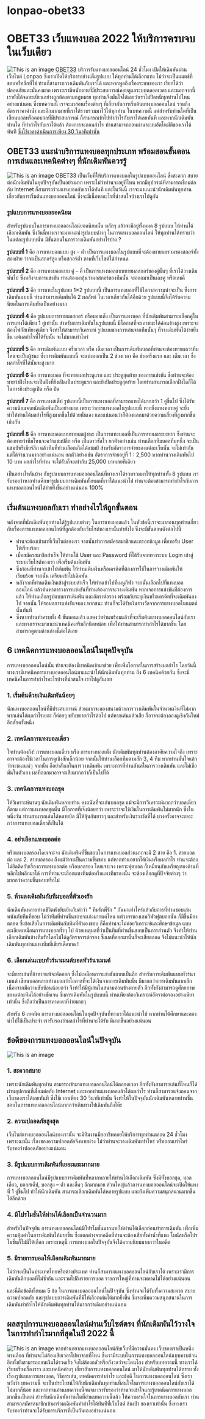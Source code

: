 # lonpao-obet33
# OBET33 เว็บแทงบอล 2022 ให้บริการครบจบในเว็บเดียว
![This is an image](https://lonpao.com/wp-content/uploads/2022/07/01-2.webp)
[OBET33](https://bit.ly/3T1yIZ6) บริการรับแทงบอลออนไลน์ 24 ชั่วโมง เปิดให้เดิมพันผ่านเว็บไซต์ Lonpao ซึ่งเราเปิดให้บริการอย่างเต็มรูปแบบ ให้ทุกท่านได้เลือกแทง ไม่ว่าจะเป็นแมตช์ที่ชอบหรือลีกที่ใช่ ท่านก็สามารถวางเดิมพันกับเราได้ และหากพูดถึงเรื่องระบบของเรา เรียกได้ว่าปลอดภัยและมั่นคงมาก เพราะเรามีพนักงานที่มีประสบการณ์คอยดูแลระบบตลอดเวลา และนอกจากนี้ เรายังได้จดทะเบียนอย่างถูกต้องตามกฎหมาย ทุกท่านจึงมั่นใจได้เลยว่าเราไม่ปิดหนีทุกท่านไปไหนอย่างแน่นอน ซึ่งบทความนี้ เราจะมาสอนเรื่องต่างๆ ที่เกี่ยวกับการเริ่มต้นแทงบอลออนไลน์ รวมถึงอัตราราคาค่าน้ำ และอีกมากมายที่เราได้รวบรวมมาไว้ให้ทุกท่าน ในบทความนี้ แต่สำหรับท่านใดที่เป็นเซียนบอลหรือคอบอลที่มีประสบการณ์ ก็สามารถเข้าไปทำกำไรกับเราได้เลยทันที และหากนักเดิมพันท่านใด ที่ทำกำไรกับเราได้แล้ว ต้องการจะถอนกำไร ท่านสามารถถอนผ่านระบบอัตโนมัติของเราได้ทันที [ซึ่งใช้เวลาดำเนินการเพียง 30 วินาทีเท่านั้น](#ffe599)

## OBET33 แนะนำบริการแทงบอลทุกประเภท พร้อมสอนขั้นตอนการเล่นและเทคนิคต่างๆ ที่นักเดิมพันควรรู้
![This is an image](https://lonpao.com/wp-content/uploads/2022/07/02-01.png)
OBET33 เป็นเว็บที่ให้บริการแทงบอลในรูปแบบออนไลน์ ซึ่งสะดวก สบาย ต่อนักเดิมพันในยุคปัจจุบันเป็นอย่างมาก เพราะไม่ว่าท่านจะอยู่ที่ไหน หากมีอุปกรณ์ที่สามารถเชื่อมต่อกับ Internet ก็สามารถร่วมแทงบอลกับเราได้ทันที และในวันนี้ เราจะมาแนะนำนักเดิมพันทุกท่าน เกี่ยวกับการเริ่มต้นแทงบอลออนไลน์ ซึ่งจะมีเนื้อหาอะไรที่น่าสนใจบ้างเราไปดูกัน

### รูปแบบการแทงบอลยอดนิยม
สำหรับรูปแบบในการแทงบอลออนไลน์ยอดนิยมนั้น หลักๆ แล้วจะมีอยู่ทั้งหมด 8 รูปแบบ ให้ท่านได้เลือกเดิมพัน ซึ่งวันนี้ทางเราจะมาแนะนำรูปแบบต่างๆ ในการแทงบอลออนไลน์ ให้ทุกท่านได้ทราบว่าในแต่ละรูปแบบนั้น มีขั้นตอนในการวางเดิมพันอย่างไรบ้าง ? 

**รูปแบบที่ 1** คือ การแทงบอลแบบ สูง – ต่ำ เป็นการแทงบอลในรูปแบบที่จะต้องทายผลรวมของสกอร์ทั้งสองฝ่าย ว่าจะเป็นสกอร์สูง หรือสกอร์ต่ำ ตามที่เว็บไซต์ได้กำหนด

**รูปแบบที่ 2** คือ การแทงบอลแบบ คู่ – คี่ เป็นการแทงบอลแบบทายผลสกอร์ของคู่นั้นๆ ที่เราได้วางเดิมพันไป ซึ่งหลังจบการแข่งขัน ท่านต้องมาลุ้นว่าผลสกอร์ของทีมนั้น จะออกมาเป็นเลขคู่ หรือเลขคี่

**รูปแบบที่ 3** คือ การแทงในรูปแบบ 1×2 รูปแบบนี้ เป็นการแทงบอลที่ใช้โอกาสความน่าจะเป็น ซึ่งการเดิมพันแบบนี้ ท่านสามารถเดิมพันได้ 2 ผลลัพธ์ ในเวลาเดียวกันได้อีกด้วย รูปแบบนี้จึงได้รับความนิยมในการเดิมพันเป็นอย่างมาก

**รูปแบบที่ 4** คือ รูปแบบการทายผลสกอร์ หรือบอลเต็ง เป็นการแทงบอล ที่นักเดิมพันสามารถเลือกคู่ในการแทงได้เพียง 1 คู่เท่านั้น สำหรับการเดิมพันในรูปแบบนี้ มีโอกาสที่จะเอาชนะได้ค่อนข้างสูง เพราะจะต้องโฟกัสเพียงคู่เดียว จึงทำให้สามารถวิเคราะห์ รูปแบบของการเล่นจากทีมนั้นๆ ที่วางเดิมพันได้ง่ายยิ่งขึ้น แต่ผลกำไรที่ได้รับนั้น จะไม่มากเท่าไหร่

**รูปแบบที่ 5** คือ การเดิมพันแบบ ครึ่งเวลา หรือ เต็มเวลา เป็นการเดิมพันบอลที่ท่านจะต้องทายผลว่าทีมไหนจะเป็นผู้ชนะ ซึ่งการเดิมพันแบบนี้ จะแบ่งออกเป็น 2 ช่วงเวลา คือ ช่วงครึ่งแรก และ เต็มเวลา ซึ่งผลกำไรที่ได้นั้นจะสูงมาก

**รูปแบบที่ 6** คือ การแทงบอล ที่จะทายผลประตูแรก และ ประตูสุดท้าย ของการแข่งขัน ซึ่งท่านจะต้องทายว่าฝั่งไหนจะเป็นฝั่งที่ยิงเปิดเป็นประตูแรก และยิงปิดประตูสุดท้าย โดยท่านสามารถเลือกฝั่งใดก็ได้ในการยิงประตูเปิด หรือ ปิด

**รูปแบบที่ 7** คือ การแทงสเต็ป รูปแบบนี้เป็นการแทงบอลที่สามารถแทงได้มากกว่า 1 คู่ขึ้นไป ซึ่งได้รับความนิยมจากนักเดิมพันเป็นอย่างมาก เพราะว่าการแทงบอลในรูปแบบนี้ หากยิ่งแทงหลายคู่ จะยิ่งทำให้ท่านได้ผลกำไรที่สูงมากขึ้นไปด้วยนั่นเอง และแน่นอนว่าก็ต้องแลกมาด้วยความเสี่ยงที่สูงมากขึ้นเช่นกัน

**รูปแบบที่ 8** คือ การแทงบอลแบบทายผลผู้ชนะ เป็นการแทงบอลที่เป็นการทายผลระยะยาว ซึ่งท่านจะต้องทายว่าทีมไหนจะคว้าแชมป์ลีก หรือ เป็นดาวซัลโว ยกตัวอย่างเช่น ท่านเลือกทีมบอลทีมหนึ่ง จะเป็นแชมป์พรีเมียร์ลีก แล้วทีมที่ท่านเลือกเกิดได้แชมป์ สำหรับอัตราการจ่ายของแต่ละเว็บนั้น จะไม่เท่ากัน แต่ได้จำนวนมากอย่างแน่นอน ยกตัวอย่างเช่น อัตราการจ่ายอยู่ที่ 1 : 2,500 หากท่านวางเดิมพันไป 10 บาท ผลกำไรที่ท่าน จะได้รับก็จะเท่ากับ 25,000 บาทเลยทีเดียว

เป็นอย่างไรกันบ้าง กับรูปแบบการแทงบอลออนไลน์ที่ทางเราได้รวบรวมมาให้ทุกท่านทั้ง 8 รูปแบบ เรารับรองว่าหากท่านศึกษารูปแบบการเดิมพันทั้งหมดที่เราได้แนะนำไป ท่านจะต้องสามารถทำกำไรกับการแทงบอลออนไลน์ได้ง่ายยิ่งขึ้นอย่างแน่นอน 100%

## เริ่มต้นแทงบอลกับเรา ทำอย่างไรให้ถูกขั้นตอน
หลังจากที่นักเดิมพันทุกท่านได้รู้รูปแบบต่างๆ ในการแทงบอลแล้ว ในหัวข้อนี้เราจะมาสอนทุกท่านเกี่ยวกับเรื่องการแทงบอลออนไลน์ที่ถูกต้องกับเว็บไซต์ของเรานั้นทำยังไง ซึ่งจะมีขั้นตอนดังต่อไปนี้
- ท่านจะต้องเข้ามาที่เว็บไซต์ของเรา จากนั้นทำการสมัครสมาชิกและกรอกข้อมูล เพื่อขอรับ User ให้เรียบร้อย
- เมื่อสมัครสมาชิกสำเร็จ ให้ท่านใช้ User และ Password ที่ได้รับจากทางระบบ Login เข้าสู่ระบบเว็บไซต์ของเรา เพื่อเริ่มต้นเดิมพัน
- ซึ่งก่อนที่ท่านจะเข้าไปเดิมพัน ให้ท่านเติมเงินหรือเครดิตที่ต้องการใช้ในการวางเดิมพันให้เรียบร้อย จากนั้น เตรียมเข้าไปเดิมพัน
- หลังจากที่ท่านเติมเงินเข้าสู่ระบบสำเร็จ ให้ท่านเข้าไปที่เมนูกีฬา จากนั้นเลือกไปที่แทงบอลออนไลน์ แล้วค้นหาตารางการแข่งขันที่ท่านต้องการจะวางเดิมพัน หากเจอการแข่งขันที่ต้องการแล้ว ให้ท่านเลือกรูปแบบการเดิมพัน และอัตราต่อรอง พร้อมกับระบุเงินหรือเครดิตที่จะเดิมพันลงไป จากนั้น ให้รอผลการแข่งขันจบลง หากชนะ ท่านก็จะได้รับเงินรางวัลจากการแทงบอลในแมตช์นั้นทันที
- ซึ่งหากท่านทำครบทั้ง 4 ขั้นตอนแล้ว แสดงว่าท่านพร้อมแล้วที่จะเริ่มต้นแทงบอลออนไลน์กับเรา และทางเราจะมาแนะนำเทคนิคเสริมอีกนิดหน่อย เพื่อให้ท่านสามารถทำกำไรได้มากขึ้น โดยสามารถดูตามด้านล่างนี้ต่อได้เลย
## 6 เทคนิคการแทงบอลออนไลน์ในยุคปัจจุบัน
การแทงบอลออนไลน์นั้น ท่านจะต้องมีเทคนิคเข้ามาช่วย เพื่อเพิ่มโอกาสในการสร้างผลกำไร โดยวันนี้ ทางเรามีเทคนิคการแทงบอลออนไลน์มาแนะนำให้นักเดิมพันทุกท่าน ถึง 6 เทคนิคด้วยกัน ซึ่งจะมีเทคนิคในการทำกำไรอะไรบ้างที่น่าสนใจ เราไปดูกันเลย
### 1. **เริ่มต้นด้วยเงินเดิมพันน้อยๆ** 

นักแทงบอลออนไลน์ที่มีประสบการณ์ ส่วนมากจะลองสนามด้วยการวางเดิมพันในจำนวนเงินที่ไม่มาก หากเล่นได้ผลกำไรเยอะ ก็ค่อยๆ ขยับขยายกำไรต่อไป แต่หากเล่นแล้วเสีย ก็อาจจะต้องลองดูเชิงกันใหม่อีกสักครั้งหนึ่ง

### 2. **เทคนิคการแทงบอลเดี่ยว** 
 
ใจท่านต้องถึง! การแทงบอลเดี่ยว หรือ การแทงบอลเต็ง นักเดิมพันทุกท่านต้องอาศัยความใจถึง เพราะอาจจะต้องใช้เวลาในการดูเชิงสักเล็กน้อย จากนั้นให้ท่านเลือกทีมตามสัก 3, 4 ทีม หากท่านมั่นใจแล้ว ว่าจะชนะแน่ๆ จากนั้น ก็อย่าลังเลในการวางเดิมพัน เพราะการที่ท่านลังเลในการวางเดิมพัน และไม่เชื่อมั่นในตัวเอง ผลที่ออกมาอาจจะเสียมากกว่าก็เป็นไปได้

### 3. **เทคนิคการแทงบอลชุด**

ให้วิเคราะห์นานๆ นักเดิมพันหลายท่าน คงถนัดที่จะเล่นบอลชุด แม้จะมีการวิเคราะห์มากกว่าบอลเดี่ยวก็ตาม แต่การแทงบอลชุดนั้น มีโอกาสที่เจ๊งน้อยกว่า เพราะว่าจะใช้เงินในการเดิมพันไม่มากนัก ซึ่งในหนึ่งวัน ท่านสามารถเล่นได้หลายบิล มีให้ลุ้นกันยาวๆ และสำหรับเงินรางวัลที่ได้ บางครั้งอาจจะเยอะกว่าการแทงบอลเดี่ยวก็เป็นได้

### 4. **อย่าเลือกแทงบอลต่อ** 

หรือแทงบอลรองโดยเจาะจง นักเดิมพันที่ชื่นชอบในการแทงบอลส่วนมากจะมี 2 สาย คือ 1. สายบอลต่อ และ 2. สายบอลรอง ถึงแม้ว่าจะเป็นความชื่นชอบ แต่หากท่านอยากได้เงินหรือผลกำไร ท่านจะต้องไม่ยึดติดกับเรื่องการแทงบอลต่อ หรือบอลรอง โดยเจาะจง เพราะฟุตบอล ก็เหมือนกับเหรียญสองด้านที่พลิกไปพลิกมาได้ การที่ท่านจะเลือกแทงทีมต่อหรือแทงทีมรองนั้น จะต้องเลือกดูที่ปัจจัยต่างๆ ว่ามากกว่าความชื่นชอบหรือไม่

### 5. **ห้ามลงเดิมพันกับทีมบอลที่ตัวเองรัก**

นักเดิมพันหลายท่านชีวิตพังยับเยินกับคำว่า ” ทีมรักพี่รัก ” กันมาเท่าไหร่แล้วกับการที่ท่านชอบเล่นพนันกับทีมที่ชอบ ไม่ว่าทีมที่ท่านชื่นชอบจะเก่งมากแค่ไหน แต่วงจรของเกมกีฬาฟุตบอลนั้น ก็มีขึ้นมีลงตลอด ซึ่งข้อเสียในการเดิมพันกับทีมที่ตัวเองชอบ ก็คือท่านจะไม่ค่อยวิเคราะห์และศึกษาข้อมูล แบบละเอียดเหมือนการแทงบอลทั่วๆ ไป ด้วยเหตุผลที่ว่าเป็นทีมที่ท่านชื่นชอบเป็นการส่วนตัว จึงทำให้ท่านเลือกเดิมพันข้างทีมรักโดยไม่ได้ดูอัตราการต่อรอง ซึ่งผลที่ออกมานั้นก็จะเสียตลอด จึงไม่แนะนำให้นักเดิมพันทุกท่านแทงทีมที่เชียร์เด็ดขาด !

### 6. **เลือกเล่นเเบบทัวร์นาเมนต์บอลทัวร์นาเมนต์**

จะมีการเล่นที่ถ้าหากแพ้จะคัดออก ซึ่งไม่เหมือนการแข่งขันแบบเป็นลีก สำหรับการเดิมพันแบบทัวร์นาเมนต์ เซียนบอลหลายท่านบอกว่าโอกาสที่จะได้เงินจากการเดิมพันนั้น มีมากกว่าการเดิมพันแบบลีก เนื่องจากมีความซับซ้อนน้อยกว่า จึงทำให้มีผู้เล่นในสนามค่อนข้างตายตัว อีกทั้งยังสามารถดูศักยภาพของแต่ละทีมได้อย่างชัดเจน ซึ่งการเดิมพันในรูปแบบนี้ ท่านเพียงต้องวิเคราะห์อัตราต่อรองอย่างเดียวเท่านั้น ซึ่งถือว่าเป็นการคาดเดาที่ง่ายมากๆ

สำหรับ 6 เทคนิค การแทงบอลออนไลน์ในยุคปัจจุบันที่ทางเราได้แนะนำไป หากท่านได้ศึกษาและลองนำไปใช้เป็นประจำ เรารับรองว่าผลกำไรที่ท่านจะได้รับ มีมากขึ้นอย่างแน่นอน

## ข้อดีของการแทงบอลออนไลน์ในปัจจุบัน
![This is an image](https://lonpao.com/wp-content/uploads/2022/07/02-02.jpg)
### 1. **สะดวกสบาย**

เพราะนักเดิมพันทุกท่าน สามารถเข้ามาแทงบอลออนไลน์ได้ตลอดเวลา อีกทั้งยังสามารถเล่นที่ไหนก็ได้ ผ่านอุปกรณ์ที่เชื่อมต่อกับ Internet และหากท่านแทงบอลแล้วได้ผลกำไร ท่านก็สามารถแจ้งถอนจากเว็บของเราได้เลยทันที ซึ่งใช้เวลาเพียง 30 วินาทีเท่านั้น จึงทำให้ในปัจจุบันนักเดิมพันหลายท่านชื่นชอบในการแทงบอลออนไลน์มากกว่าเดินทางไปเดิมพันถึงโต๊ะ

### 2. **ความปลอดภัยสูงสุด**

เว็บไซต์แทงบอลออนไลน์ของเรานั้น จะมีทีมงานมืออาชีพคอยให้บริการทุกท่านตลอด 24 ชั่วโมง เพราะฉะนั้น เรื่องของความปลอดภัยจึงหายห่วง ไม่ว่าท่านจะวางเดิมพันเท่าไหร่ หรือถอนเท่าไหร่ รับรองว่าปลอดภัยอย่างแน่นอน

### 3. **มีรูปแบบการเดิมพันที่เยอะแยะมากมาย**

การแทงบอลออนไลน์มีรูปแบบการเดิมพันที่หลากหลายให้ท่านได้เลือกเดิมพัน ซึ่งมีทั้งบอลชุด, บอลเดี่ยว, บอลสเต็ป, บอลสูง – ต่ำ และอื่นๆ อีกมากมาย ส่วนใหญ่แล้วการแทงบอลออนไลน์จะเปิดให้แทงที่ 1 คู่ขึ้นไป ทำให้นักเดิมพัน สามารถเลือกเดิมพันได้หลายรูปแบบ และยังเพิ่มความสนุกสนานมากขึ้นได้อีกด้วย

### 4. **มีโปรโมชั่นให้ท่านได้เลือกเป็นจำนวนมาก**

สำหรับในปัจจุบัน การแทงบอลออนไลน์มีโปรโมชั่นมากมายให้ท่านได้เลือกก่อนทำการเดิมพัน เพื่อเพิ่มความคุ้มค่าในการเดิมพันให้มากขึ้น ซึ่งแตกต่างจากอดีตที่ท่านจะต้องเสียทั้งค่าน้ำที่แพง โบนัสหรือโปรโมชั่นก็ไม่มีให้เลือก เพราะเหตุนี้ การแทงบอลในปัจจุบันจึงได้ความนิยมมากกว่าในอดีต

### 5. **มีรายการบอลให้เลือกเดิมพันมากมาย**

ไม่ว่าจะเป็นในประเทศไทยหรือต่างประเทศ ท่านก็สามารถแทงบอลออนไลน์กับเราได้ เพราะเรามีการเดิมพันลีกบอลที่ไม่ซ้ำกัน และรวมไปถึงรายการบอล รายการใหญ่ที่ท่านจะพลาดไม่ได้อย่างแน่นอน

และนี่คือข้อดีทั้งหมด 5 ข้อ ในการแทงบอลออนไลน์ในปัจจุบัน ซึ่งท่านจะได้รับทั้งความสะดวก สบาย ความปลอดภัย และรูปแบบการเดิมพันที่มีให้เลือกเล่นได้มากยิ่งขึ้น ซึ่งจะเพิ่มความสนุกสนานในการเดิมพันทำกำไรให้นักเดิมพันทุกท่านได้มากกว่าเดิมอย่างแน่นอน

## ผลสรุปการแทงบอลออนไลน์ผ่านเว็บไซต์ตรง ที่นักเดิมพันไว้วางใจในการทำกำไรมากที่สุดในปี 2022 นี้
![This is an image](https://lonpao.com/wp-content/uploads/2022/07/02-03.webp)
หากท่านอยากแทงบอลออนไลน์กับเว็บที่มีความมั่นคง เว็บของเราเป็นหนึ่งทางเลือก ที่ท่านจะไม่ต้องเสียเวลาไปหาจากที่ไหน ซึ่งเรามีระบบในการแทงบอลออนไลน์แบบครบถ้วน อีกทั้งยังสามารถถอนเงินได้รวดเร็ว จึงไม่ต้องกลัวหรือกังวลว่าจะโดนโกง สำหรับบทความนี้ ทางเราได้เรียบเรียงเรื่องราว และเทคนิคต่างๆ เกี่ยวกับการแทงบอลออนไลน์ มาให้นักเดิมพันทุกท่านได้ทราบ ทั้งเรื่องรูปแบบการแทงบอล, วิธีการเล่น, เทคนิคการทำกำไร และข้อดี ในการแทงบอลออนไลน์ ซึ่งเราหวังว่า บทความนี้ จะเป็นประโยชน์ให้กับนักเดิมพันทุกท่านที่สนใจในการแทงบอลออนไลน์กับเราได้ไม่มากก็น้อย และหากท่านอ่านบทความนี้จนจบ เรารับรองว่าท่านจะเข้าใจและรู้เทคนิคการแทงบอลมากขึ้นเป็นแน่ สำหรับนักเดิมพันท่านใดที่อ่านบทความนี้แล้ว ให้ความสนใจในการแทงบอลกับเรา ท่านสามารถสมัครสมาชิกเข้ามาร่วมเดิมพันทำกำไรได้ทันทีที่เว็บไซต์ ล้นเป๋า ของเราเท่านั้น ซึ่งทางเรารับรองว่าท่านจะได้รับการบริการที่เป็นกันเองอย่างแน่นอน
